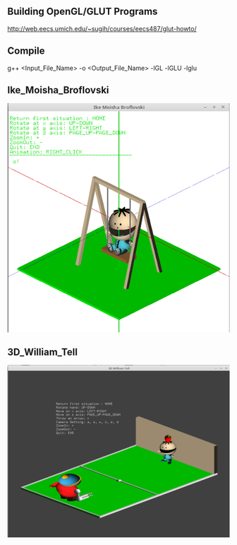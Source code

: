 
## Building OpenGL/GLUT Programs

http://web.eecs.umich.edu/~sugih/courses/eecs487/glut-howto/

## Compile
g++ <Input_File_Name> -o <Output_File_Name> -lGL -lGLU -lglu

## Ike_Moisha_Broflovski
![Screenshot of Ike](Ike_Moisha_Broflovski.png)

## 3D_William_Tell
![Screenshot of William Tell](3D_William_Tell.png)
